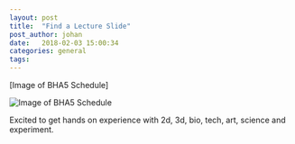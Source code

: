 ```yaml
---
layout: post
title:  "Find a Lecture Slide"
post_author: johan
date:   2018-02-03 15:00:34
categories: general
tags: 
---
```


[Image of BHA5 Schedule]

![Image of BHA5 Schedule](/images/bha_schedule.png)

Excited to get hands on experience with 2d, 3d, bio, tech, art, science and experiment. 
